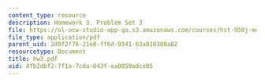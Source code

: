 ```yaml
---
content_type: resource
description: Homework 3. Problem Set 3
file: https://ol-ocw-studio-app-qa.s3.amazonaws.com/courses/hst-950j-medical-computing-spring-2003/4fb2dbf27f1a7cda043fea0859adce05_hw3.pdf
file_type: application/pdf
parent_uid: 2d9f2f76-21e8-ff6d-9341-63a018380a82
resourcetype: Document
title: hw3.pdf
uid: 4fb2dbf2-7f1a-7cda-043f-ea0859adce05
---
```


